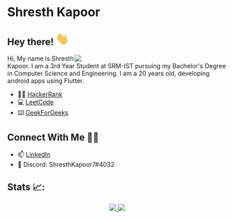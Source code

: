 # Shresth Kapoor
<h2>Hey there! <img src="https://raw.githubusercontent.com/ABSphreak/ABSphreak/master/gifs/Hi.gif" width="30px"></h2>

<img align='right' src='https://64.media.tumblr.com/a0d581666d26dd9c66bf8ed395cba948/tumblr_my2uisrvYm1r60ay5o1_500.gifv' width='350"'>
Hi, My name is Shresth Kapoor. I am a 3rd Year Student at SRM-IST pursuing my Bachelor's Degree in Computer Science and Engineering. I am a 20 years old, developing android apps using Flutter.

- 👨‍💻 [HackerRank](https://www.hackerrank.com/RA1911003010220)
- 💻 [LeetCode](https://leetcode.com/shresthkapoor7/)
- ⌨️ [GeekForGeeks](https://auth.geeksforgeeks.org/user/shresthkapoor7/profile)

## Connect With Me 🤝🏼 
- 📫 [LinkedIn](https://www.linkedin.com/in/shresth-kapoor-7skp/)
- 💬 Discord: ShresthKapoor7#4032

## Stats 📈:

<p align="center">
  <a href="https://github.com/anuraghazra/github-readme-stats">
    <img src="https://github-readme-stats.vercel.app/api?username=shresthkapoor7&show_icons=true&theme=vision-friendly-dark&background=0d1117" height="150">
  </a>
  <a href="https://github.com/anuraghazra/github-readme-stats">
    <img src="https://github-readme-stats.vercel.app/api/top-langs/?username=shresthkapoor7&layout=compact&theme=vision-friendly-dark&background=0d1117"  height="150">
  </a>
  <br>
  <br>
</p>
